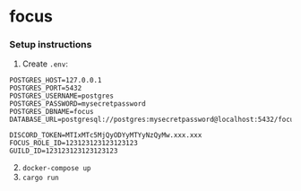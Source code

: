 # focus
### Setup instructions
1. Create `.env`:
```
POSTGRES_HOST=127.0.0.1
POSTGRES_PORT=5432
POSTGRES_USERNAME=postgres
POSTGRES_PASSWORD=mysecretpassword
POSTGRES_DBNAME=focus
DATABASE_URL=postgresql://postgres:mysecretpassword@localhost:5432/focus

DISCORD_TOKEN=MTIxMTc5MjQyODYyMTYyNzQyMw.xxx.xxx
FOCUS_ROLE_ID=123123123123123123
GUILD_ID=123123123123123123
```
2. `docker-compose up`
3. `cargo run`
